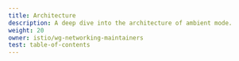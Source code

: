 ```yaml
---
title: Architecture
description: A deep dive into the architecture of ambient mode.
weight: 20
owner: istio/wg-networking-maintainers
test: table-of-contents
---
```

